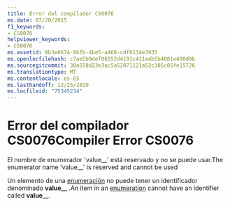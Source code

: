 ```yaml
---
title: Error del compilador CS0076
ms.date: 07/20/2015
f1_keywords:
- CS0076
helpviewer_keywords:
- CS0076
ms.assetid: 8b3e8674-8bfb-4be5-a466-cdf6134e3935
ms.openlocfilehash: c7ae5b9def06552d4191c411adb5b4081e400d0b
ms.sourcegitcommit: 30a558d23e3ac5a52071121a52c305c85fe15726
ms.translationtype: MT
ms.contentlocale: es-ES
ms.lasthandoff: 12/25/2019
ms.locfileid: "75345234"
---
```

# <a name="compiler-error-cs0076"></a><span data-ttu-id="65158-102">Error del compilador CS0076</span><span class="sxs-lookup"><span data-stu-id="65158-102">Compiler Error CS0076</span></span>
<span data-ttu-id="65158-103">El nombre de enumerador 'value__' está reservado y no se puede usar.</span><span class="sxs-lookup"><span data-stu-id="65158-103">The enumerator name 'value__' is reserved and cannot be used</span></span>  
  
 <span data-ttu-id="65158-104">Un elemento de una [enumeración](../language-reference/builtin-types/enum.md) no puede tener un identificador denominado **value__** .</span><span class="sxs-lookup"><span data-stu-id="65158-104">An item in an [enumeration](../language-reference/builtin-types/enum.md) cannot have an identifier called **value__**.</span></span>
